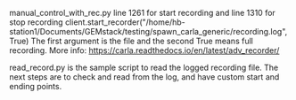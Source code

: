 manual_control_with_rec.py
line 1261 for start recording and line 1310 for stop recording
client.start_recorder("/home/hb-station1/Documents/GEMstack/testing/spawn_carla_generic/recording.log", True)
The first argument is the file and the second True means full recording. More info: https://carla.readthedocs.io/en/latest/adv_recorder/

read_record.py is the sample script to read the logged recording file. The next steps are to check and read from the log, and have custom start and ending points.